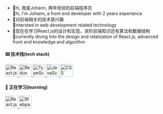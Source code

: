 - 👋hi, 我是Johann, 两年经验的前端程序员 <br>
  👋hi, I'm Johann, a front end developer with 2 years experience
- 👀对前端相关的技术感兴趣 <br>
  👀intersted in web development related technology
- 🎯现在在学习React.js的设计和实现，进阶前端知识还有算法和数据结构 <br>
  🎯currently diving into the design and relalization of React.js, advanced front end knowledge and algorithm
  
 #### ⌨️ 技术栈(tech stack)
<!--  ![React.js](https://img.shields.io/badge/React.js-blue?style=flat-square&logo=react) ![JavaScript](https://img.shields.io/badge/JavaScript-black?style=flat-square&logo=JavaScript) ![TypeScript](https://img.shields.io/badge/TypeScript-black?style=flat-square&logo=TypeScript) ![CSS](https://img.shields.io/badge/CSS-yellow?style=flat-square&logo=css3)  -->
<a href="https://reactjs.org/" target="_blank">
  <img src="https://cdn.jsdelivr.net/gh/devicons/devicon/icons/react/react-original.svg" width="40" height="40" alt="React.js"/>
</a>
<a href="https://reactjs.org/" target="_blank">
  <img src="https://cdn.jsdelivr.net/gh/devicons/devicon/icons/redux/redux-original.svg" width="40" height="40" alt="Redux"/>
</a>
<a href="https://www.typescriptlang.org" target="_blank">
  <img src="https://cdn.jsdelivr.net/gh/devicons/devicon/icons/typescript/typescript-plain.svg" width="40" height="40" alt="TypeScript"/>
</a>
<a href="https://www.javascript.com/" target="_blank">
  <img src="https://cdn.jsdelivr.net/gh/devicons/devicon/icons/javascript/javascript-plain.svg" width="40" height="40" alt="JavaScript"/>
</a>
<a href="https://developer.mozilla.org/zh-CN/docs/Web/CSS" target="_blank">
  <img src="https://cdn.jsdelivr.net/gh/devicons/devicon/icons/css3/css3-original.svg" width="40" height="40" alt="CSS"/>
</a>
<br>

#### 📖 正在学习(learning)
<a href="https://reactjs.org/" target="_blank">
  <img src="https://cdn.jsdelivr.net/gh/devicons/devicon/icons/react/react-original.svg" width="40" height="40" alt="React.js"/>
</a>
<a href="https://webpack.js.org/" target="_blank">
  <img src="https://cdn.jsdelivr.net/gh/devicons/devicon/icons/webpack/webpack-original.svg" width="40" height="40" alt="Webpack"/>
</a>
<a href="https://nextjs.org/" target="_blank">
  <img src="https://cdn.jsdelivr.net/gh/devicons/devicon/icons/nextjs/nextjs-original.svg"  width="40" height="40" alt="Next.js/>
</a>
